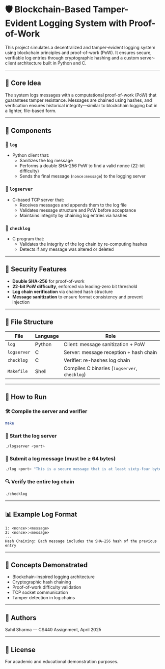 # 🛡️ Blockchain-Based Tamper-Evident Logging System with Proof-of-Work

This project simulates a decentralized and tamper-evident logging system using blockchain principles and proof-of-work (PoW). It ensures secure, verifiable log entries through cryptographic hashing and a custom server-client architecture built in Python and C.

---

## 🧠 Core Idea

The system logs messages with a computational proof-of-work (PoW) that guarantees tamper resistance. Messages are chained using hashes, and verification ensures historical integrity—similar to blockchain logging but in a lighter, file-based form.

---

## 🔧 Components

### 🔹 `log`
- Python client that:
  - Sanitizes the log message
  - Performs a double SHA-256 PoW to find a valid nonce (22-bit difficulty)
  - Sends the final message (`nonce:message`) to the logging server

### 🔹 `logserver`
- C-based TCP server that:
  - Receives messages and appends them to the log file
  - Validates message structure and PoW before acceptance
  - Maintains integrity by chaining log entries via hashes

### 🔹 `checklog`
- C program that:
  - Validates the integrity of the log chain by re-computing hashes
  - Detects if any message was altered or deleted

---

## 🔐 Security Features

- **Double SHA-256** for proof-of-work
- **22-bit PoW difficulty**, enforced via leading-zero bit threshold
- **Log chain verification** via chained hash structure
- **Message sanitization** to ensure format consistency and prevent injection

---

## 📂 File Structure

| File         | Language | Role                                  |
|--------------|----------|----------------------------------------|
| `log`        | Python   | Client: message sanitization + PoW     |
| `logserver`  | C        | Server: message reception + hash chain |
| `checklog`   | C        | Verifier: re-hashes log chain          |
| `Makefile`   | Shell    | Compiles C binaries (`logserver`, `checklog`) |

---

## 🚀 How to Run

### 🛠 Compile the server and verifier

```bash
make
```

### 🔐 Start the log server

```bash
./logserver <port>
```

### 📝 Submit a log message (must be ≥ 64 bytes)

```bash
./log <port> "This is a secure message that is at least sixty-four bytes long..."
```

### 🔍 Verify the entire log chain

```bash
./checklog
```

---

## 📊 Example Log Format

```
1: <nonce>:<message>
2: <nonce>:<message>
...
Hash Chaining: Each message includes the SHA-256 hash of the previous entry
```

---

## 🧠 Concepts Demonstrated

- Blockchain-inspired logging architecture
- Cryptographic hash chaining
- Proof-of-work difficulty validation
- TCP socket communication
- Tamper detection in log chains

---

## 🙌 Authors

Sahil Sharma — CS440 Assignment, April 2025

---

## 📜 License

For academic and educational demonstration purposes.

